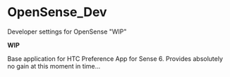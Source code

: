OpenSense_Dev
=============

Developer settings for OpenSense "WIP" 

**WIP**

Base application for HTC Preference App for Sense 6. Provides absolutely no gain at this moment in time...
